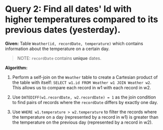 # Query 2: Find all dates' Id with higher temperatures compared to its previous dates (yesterday).

**Given:** Table `Weather(id, recordDate, temperature)` which contains information about the temperature on a certain day.

> NOTE: `recordDate` contains **unique** dates.

**Algorithm:**

1. Perform a self-join on the `Weather` table to create a Cartesian product of the table with itself: `SELECT w1.id FROM Weather w1 JOIN Weather w2`. This allows us to compare each record in w1 with each record in w2.

2. Use `DATEDIFF(w1.recordDate, w2.recordDate) = 1` as the join condition to find pairs of records where the `recordDate` differs by exactly one day.

3. Use `WHERE w1.temperature > w2.temperature` to filter the records where the temperature on a day (represented by a record in w1) is greater than the temperature on the previous day (represented by a record in w2).
